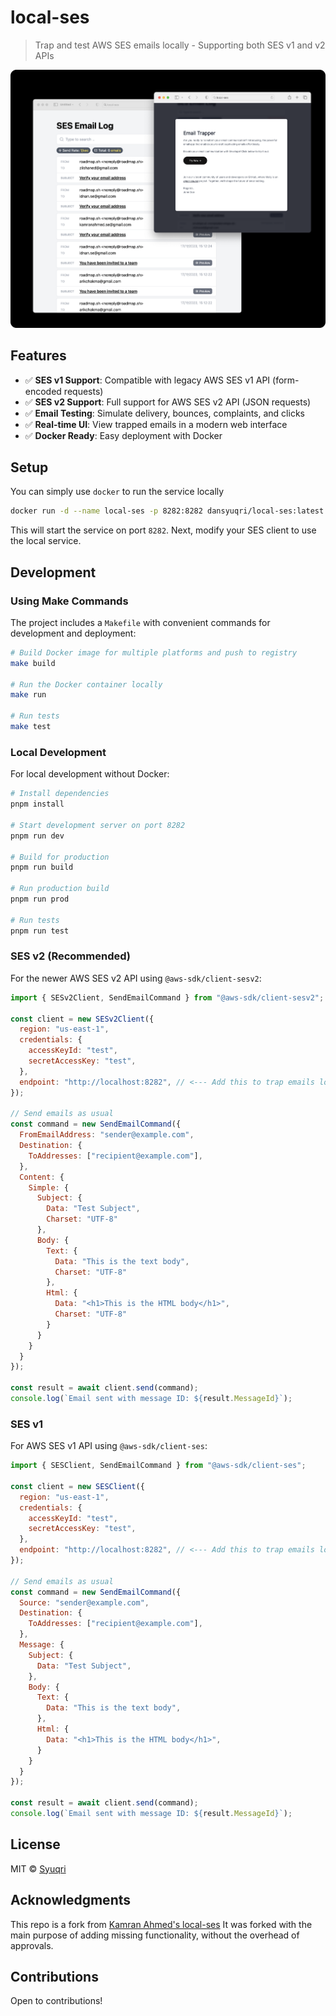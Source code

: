 # local-ses

> Trap and test AWS SES emails locally - Supporting both SES v1 and v2 APIs

![local-ses](./.github/email-demo.png)

## Features

- ✅ **SES v1 Support**: Compatible with legacy AWS SES v1 API (form-encoded requests)
- ✅ **SES v2 Support**: Full support for AWS SES v2 API (JSON requests)
- ✅ **Email Testing**: Simulate delivery, bounces, complaints, and clicks
- ✅ **Real-time UI**: View trapped emails in a modern web interface
- ✅ **Docker Ready**: Easy deployment with Docker

## Setup

You can simply use `docker` to run the service locally

```bash
docker run -d --name local-ses -p 8282:8282 dansyuqri/local-ses:latest
```

This will start the service on port `8282`. Next, modify your SES client to use the local service.

## Development

### Using Make Commands

The project includes a `Makefile` with convenient commands for development and deployment:

```bash
# Build Docker image for multiple platforms and push to registry
make build

# Run the Docker container locally
make run

# Run tests
make test
```

### Local Development

For local development without Docker:

```bash
# Install dependencies
pnpm install

# Start development server on port 8282
pnpm run dev

# Build for production
pnpm run build

# Run production build
pnpm run prod

# Run tests
pnpm run test
```

### SES v2 (Recommended)

For the newer AWS SES v2 API using `@aws-sdk/client-sesv2`:

```javascript
import { SESv2Client, SendEmailCommand } from "@aws-sdk/client-sesv2";

const client = new SESv2Client({
  region: "us-east-1",
  credentials: {
    accessKeyId: "test",
    secretAccessKey: "test",
  },
  endpoint: "http://localhost:8282", // <--- Add this to trap emails locally
});

// Send emails as usual
const command = new SendEmailCommand({
  FromEmailAddress: "sender@example.com",
  Destination: {
    ToAddresses: ["recipient@example.com"],
  },
  Content: {
    Simple: {
      Subject: {
        Data: "Test Subject",
        Charset: "UTF-8"
      },
      Body: {
        Text: {
          Data: "This is the text body",
          Charset: "UTF-8"
        },
        Html: {
          Data: "<h1>This is the HTML body</h1>",
          Charset: "UTF-8"
        }
      }
    }
  }
});

const result = await client.send(command);
console.log(`Email sent with message ID: ${result.MessageId}`);
```

### SES v1

For AWS SES v1 API using `@aws-sdk/client-ses`:

```javascript
import { SESClient, SendEmailCommand } from "@aws-sdk/client-ses";

const client = new SESClient({
  region: "us-east-1",
  credentials: {
    accessKeyId: "test",
    secretAccessKey: "test",
  },
  endpoint: "http://localhost:8282", // <--- Add this to trap emails locally
});

// Send emails as usual
const command = new SendEmailCommand({
  Source: "sender@example.com",
  Destination: {
    ToAddresses: ["recipient@example.com"],
  },
  Message: {
    Subject: {
      Data: "Test Subject",
    },
    Body: {
      Text: {
        Data: "This is the text body",
      },
      Html: {
        Data: "<h1>This is the HTML body</h1>",
      }
    }
  }
});

const result = await client.send(command);
console.log(`Email sent with message ID: ${result.MessageId}`);
```

## License

MIT © [Syuqri](https://github.com/Dansyuqri)

## Acknowledgments
This repo is a fork from [Kamran Ahmed's local-ses](https://github.com/kamranahmedse/local-ses)
It was forked with the main purpose of adding missing functionality, without the overhead of approvals.

## Contributions
Open to contributions!
